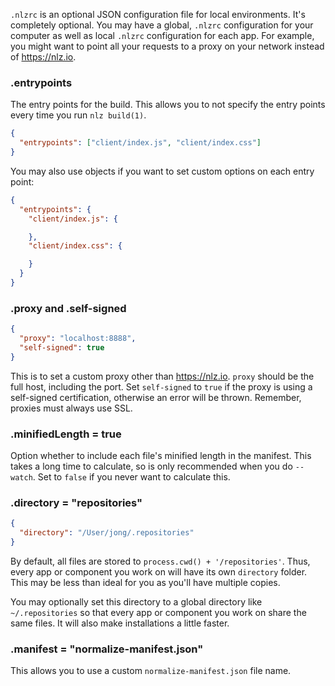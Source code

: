 
`.nlzrc` is an optional JSON configuration file for local environments.
It's completely optional.
You may have a global, `.nlzrc` configuration for your computer as well as local `.nlzrc` configuration for each app.
For example, you might want to point all your requests to a proxy on your network instead of https://nlz.io.

### .entrypoints

The entry points for the build.
This allows you to not specify the entry points every time you run `nlz build(1)`.

```json
{
  "entrypoints": ["client/index.js", "client/index.css"]
}
```

You may also use objects if you want to set custom options on each entry point:

```json
{
  "entrypoints": {
    "client/index.js": {

    },
    "client/index.css": {

    }
  }
}
```

### .proxy and .self-signed

```json
{
  "proxy": "localhost:8888",
  "self-signed": true
}
```

This is to set a custom proxy other than https://nlz.io.
`proxy` should be the full host, including the port.
Set `self-signed` to `true` if the proxy is using a self-signed certification,
otherwise an error will be thrown.
Remember, proxies must always use SSL.

### .minifiedLength = true

Option whether to include each file's minified length in the manifest.
This takes a long time to calculate,
so is only recommended when you do `--watch`.
Set to `false` if you never want to calculate this.


### .directory = "repositories"

```json
{
  "directory": "/User/jong/.repositories"
}
```

By default, all files are stored to `process.cwd() + '/repositories'`.
Thus, every app or component you work on will have its own `directory` folder.
This may be less than ideal for you as you'll have multiple copies.

You may optionally set this directory to a global directory like `~/.repositories`
so that every app or component you work on share the same files.
It will also make installations a little faster.

### .manifest = "normalize-manifest.json"

This allows you to use a custom `normalize-manifest.json` file name.
